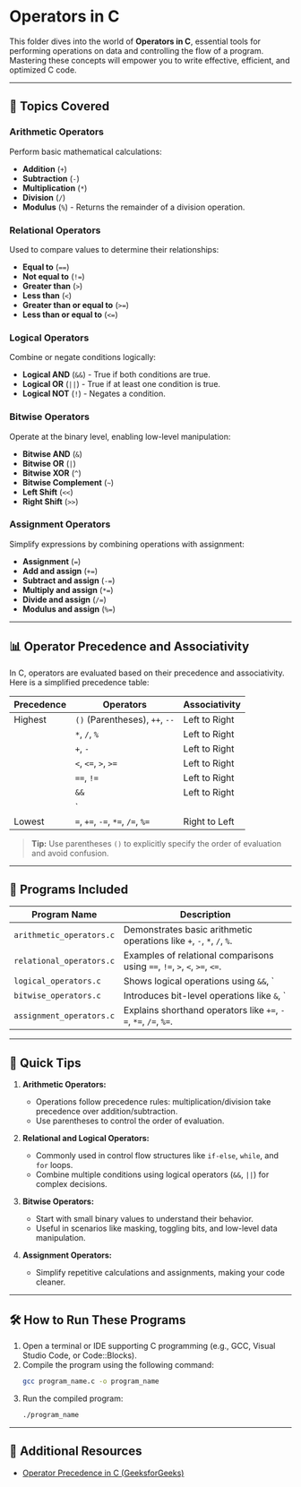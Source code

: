 # Operators in C

This folder dives into the world of **Operators in C**, essential tools for performing operations on data and controlling the flow of a program. Mastering these concepts will empower you to write effective, efficient, and optimized C code.

---

## 🚀 Topics Covered

### Arithmetic Operators
Perform basic mathematical calculations:
- **Addition** (`+`)
- **Subtraction** (`-`)
- **Multiplication** (`*`)
- **Division** (`/`)
- **Modulus** (`%`) - Returns the remainder of a division operation.

### Relational Operators
Used to compare values to determine their relationships:
- **Equal to** (`==`)
- **Not equal to** (`!=`)
- **Greater than** (`>`)
- **Less than** (`<`)
- **Greater than or equal to** (`>=`)
- **Less than or equal to** (`<=`)

### Logical Operators
Combine or negate conditions logically:
- **Logical AND** (`&&`) - True if both conditions are true.
- **Logical OR** (`||`) - True if at least one condition is true.
- **Logical NOT** (`!`) - Negates a condition.

### Bitwise Operators
Operate at the binary level, enabling low-level manipulation:
- **Bitwise AND** (`&`)
- **Bitwise OR** (`|`)
- **Bitwise XOR** (`^`)
- **Bitwise Complement** (`~`)
- **Left Shift** (`<<`)
- **Right Shift** (`>>`)

### Assignment Operators
Simplify expressions by combining operations with assignment:
- **Assignment** (`=`)
- **Add and assign** (`+=`)
- **Subtract and assign** (`-=`)
- **Multiply and assign** (`*=`)
- **Divide and assign** (`/=`)
- **Modulus and assign** (`%=`)

---

## 📊 Operator Precedence and Associativity

In C, operators are evaluated based on their precedence and associativity. Here is a simplified precedence table:

| Precedence | Operators                              | Associativity |
|------------|----------------------------------------|---------------|
| Highest    | `()` (Parentheses), `++`, `--`         | Left to Right |
|            | `*`, `/`, `%`                         | Left to Right |
|            | `+`, `-`                              | Left to Right |
|            | `<`, `<=`, `>`, `>=`                  | Left to Right |
|            | `==`, `!=`                            | Left to Right |
|            | `&&`                                  | Left to Right |
|            | `||`                                  | Left to Right |
| Lowest     | `=`, `+=`, `-=`, `*=`, `/=`, `%=`      | Right to Left |

> **Tip:** Use parentheses `()` to explicitly specify the order of evaluation and avoid confusion.

---

## 📂 Programs Included

| Program Name              | Description                                                                 |
|---------------------------|-----------------------------------------------------------------------------|
| `arithmetic_operators.c`  | Demonstrates basic arithmetic operations like `+`, `-`, `*`, `/`, `%`.      |
| `relational_operators.c`  | Examples of relational comparisons using `==`, `!=`, `>`, `<`, `>=`, `<=`. |
| `logical_operators.c`     | Shows logical operations using `&&`, `||`, and `!`.                        |
| `bitwise_operators.c`     | Introduces bit-level operations like `&`, `|`, `^`, `~`, `<<`, `>>`.       |
| `assignment_operators.c`  | Explains shorthand operators like `+=`, `-=`, `*=`, `/=`, `%=`.            |

---

## 🌟 Quick Tips

1. **Arithmetic Operators:**
   - Operations follow precedence rules: multiplication/division take precedence over addition/subtraction.
   - Use parentheses to control the order of evaluation.

2. **Relational and Logical Operators:**
   - Commonly used in control flow structures like `if-else`, `while`, and `for` loops.
   - Combine multiple conditions using logical operators (`&&`, `||`) for complex decisions.

3. **Bitwise Operators:**
   - Start with small binary values to understand their behavior.
   - Useful in scenarios like masking, toggling bits, and low-level data manipulation.

4. **Assignment Operators:**
   - Simplify repetitive calculations and assignments, making your code cleaner.

---

## 🛠 How to Run These Programs

1. Open a terminal or IDE supporting C programming (e.g., GCC, Visual Studio Code, or Code::Blocks).
2. Compile the program using the following command:
   ```bash
   gcc program_name.c -o program_name
   ```
3. Run the compiled program:
   ```bash
   ./program_name
   ```

---

## 📖 Additional Resources
- [Operator Precedence in C (GeeksforGeeks)](https://www.geeksforgeeks.org/operator-precedence-and-associativity-in-c/)
